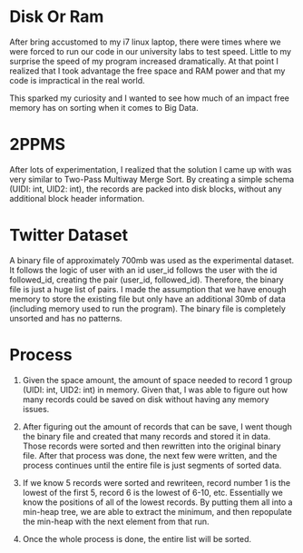 # Disk Or Ram

After bring accustomed to my i7 linux laptop, there were times where we were forced to run our code in our university labs to test speed. Little to my surprise the speed of my program increased dramatically. At that point I realized that I took advantage the free space and RAM power and that my code is impractical in the real world. 
 
This sparked my curiosity and I wanted to see how much of an impact free memory has on sorting when it comes to Big Data. 


# 2PPMS

After lots of experimentation, I realized that the solution I came up with was very similar to Two-Pass Multiway Merge Sort. By creating a simple schema (UIDI: int, UID2: int), the records are packed into disk blocks, without any additional block header information.

# Twitter Dataset

A binary file of approximately 700mb was used as the experimental dataset. It follows the logic of user with an id user_id follows the user with the id followed_id, creating the pair (user_id, followed_id). Therefore, the binary file is just a huge list of pairs. I made the assumption that we have enough memory to store the existing file but only have an additional 30mb of data (including memory used to run the program). The binary file is completely unsorted and has no patterns. 


# Process
1) Given the space amount, the amount of space needed to record 1 group (UIDI: int, UID2: int) in memory. Given that, I was able to figure out how many records could be saved on disk without having any memory issues. 

2) After figuring out the amount of records that can be save, I went though the binary file and created that many records and stored it in data. Those records were sorted and then rewritten into the original binary file. After that process was done, the next few were written, and the process continues until the entire file is just segments of sorted data.

3) If we know 5 records were sorted and rewriteen, record number 1 is the lowest of the first 5, record 6 is the lowest of 6-10, etc. Essentially we know the positions of all of the lowest records. By putting them all into a min-heap tree, we are able to extract the minimum, and then repopulate the min-heap with the next element from that run. 

4) Once the whole process is done, the entire list will be sorted. 


